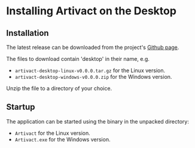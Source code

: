 # Installing Artivact on the Desktop

## Installation

The latest release can be downloaded from the project's [Github page](https://github.com/arassec/artivact/releases/latest). 

The files to download contain 'desktop' in their name, e.g.

- ```artivact-desktop-linux-v0.0.0.tar.gz``` for the Linux version.
- ```artivact-desktop-windows-v0.0.0.zip``` for the Windows version.

Unzip the file to a directory of your choice.

## Startup

The application can be started using the binary in the unpacked directory:

- ```Artivact``` for the Linux version.
- ```Artivact.exe``` for the Windows version.
